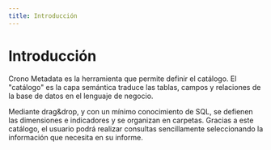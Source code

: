 ```yaml
---
title: Introducción
---
```



# Introducción


Crono Metadata es la herramienta que permite definir el catálogo. El "catálogo" es la capa semántica traduce las tablas, campos y relaciones de la base de datos en el lenguaje de negocio.

Mediante drag&drop, y con un mínimo conocimiento de SQL, se defienen las dimensiones e indicadores y se organizan en carpetas. Gracias a este catálogo, el usuario podrá realizar consultas sencillamente seleccionando la información que necesita en su informe.

